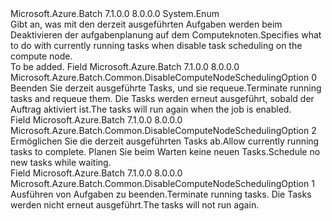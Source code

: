 <Type Name="DisableComputeNodeSchedulingOption" FullName="Microsoft.Azure.Batch.Common.DisableComputeNodeSchedulingOption">
  <TypeSignature Language="C#" Value="public enum DisableComputeNodeSchedulingOption" />
  <TypeSignature Language="ILAsm" Value=".class public auto ansi sealed DisableComputeNodeSchedulingOption extends System.Enum" />
  <TypeSignature Language="DocId" Value="T:Microsoft.Azure.Batch.Common.DisableComputeNodeSchedulingOption" />
  <TypeSignature Language="VB.NET" Value="Public Enum DisableComputeNodeSchedulingOption" />
  <TypeSignature Language="F#" Value="type DisableComputeNodeSchedulingOption = " />
  <AssemblyInfo>
    <AssemblyName>Microsoft.Azure.Batch</AssemblyName>
    <AssemblyVersion>7.1.0.0</AssemblyVersion>
    <AssemblyVersion>8.0.0.0</AssemblyVersion>
  </AssemblyInfo>
  <Base>
    <BaseTypeName>System.Enum</BaseTypeName>
  </Base>
  <Docs>
    <summary>
            <span data-ttu-id="26612-101">Gibt an, was mit den derzeit ausgeführten Aufgaben werden beim Deaktivieren der aufgabenplanung auf dem Computeknoten.</span><span class="sxs-lookup"><span data-stu-id="26612-101">Specifies what to do with currently running tasks when disable task scheduling on the compute node.</span></span>
            </summary>
    <remarks>To be added.</remarks>
  </Docs>
  <Members>
    <Member MemberName="Requeue">
      <MemberSignature Language="C#" Value="Requeue" />
      <MemberSignature Language="ILAsm" Value=".field public static literal valuetype Microsoft.Azure.Batch.Common.DisableComputeNodeSchedulingOption Requeue = int32(0)" />
      <MemberSignature Language="DocId" Value="F:Microsoft.Azure.Batch.Common.DisableComputeNodeSchedulingOption.Requeue" />
      <MemberSignature Language="VB.NET" Value="Requeue" />
      <MemberSignature Language="F#" Value="Requeue = 0" Usage="Microsoft.Azure.Batch.Common.DisableComputeNodeSchedulingOption.Requeue" />
      <MemberType>Field</MemberType>
      <AssemblyInfo>
        <AssemblyName>Microsoft.Azure.Batch</AssemblyName>
        <AssemblyVersion>7.1.0.0</AssemblyVersion>
        <AssemblyVersion>8.0.0.0</AssemblyVersion>
      </AssemblyInfo>
      <ReturnValue>
        <ReturnType>Microsoft.Azure.Batch.Common.DisableComputeNodeSchedulingOption</ReturnType>
      </ReturnValue>
      <MemberValue>0</MemberValue>
      <Docs>
        <summary>
            <span data-ttu-id="26612-102">Beenden Sie derzeit ausgeführte Tasks, und sie requeue.</span><span class="sxs-lookup"><span data-stu-id="26612-102">Terminate running tasks and requeue them.</span></span> <span data-ttu-id="26612-103">Die Tasks werden erneut ausgeführt, sobald der Auftrag aktiviert ist.</span><span class="sxs-lookup"><span data-stu-id="26612-103">The tasks will run again when the job is enabled.</span></span>
            </summary>
      </Docs>
    </Member>
    <Member MemberName="TaskCompletion">
      <MemberSignature Language="C#" Value="TaskCompletion" />
      <MemberSignature Language="ILAsm" Value=".field public static literal valuetype Microsoft.Azure.Batch.Common.DisableComputeNodeSchedulingOption TaskCompletion = int32(2)" />
      <MemberSignature Language="DocId" Value="F:Microsoft.Azure.Batch.Common.DisableComputeNodeSchedulingOption.TaskCompletion" />
      <MemberSignature Language="VB.NET" Value="TaskCompletion" />
      <MemberSignature Language="F#" Value="TaskCompletion = 2" Usage="Microsoft.Azure.Batch.Common.DisableComputeNodeSchedulingOption.TaskCompletion" />
      <MemberType>Field</MemberType>
      <AssemblyInfo>
        <AssemblyName>Microsoft.Azure.Batch</AssemblyName>
        <AssemblyVersion>7.1.0.0</AssemblyVersion>
        <AssemblyVersion>8.0.0.0</AssemblyVersion>
      </AssemblyInfo>
      <ReturnValue>
        <ReturnType>Microsoft.Azure.Batch.Common.DisableComputeNodeSchedulingOption</ReturnType>
      </ReturnValue>
      <MemberValue>2</MemberValue>
      <Docs>
        <summary>
            <span data-ttu-id="26612-104">Ermöglichen Sie die derzeit ausgeführten Tasks ab.</span><span class="sxs-lookup"><span data-stu-id="26612-104">Allow currently running tasks to complete.</span></span> <span data-ttu-id="26612-105">Planen Sie beim Warten keine neuen Tasks.</span><span class="sxs-lookup"><span data-stu-id="26612-105">Schedule no new tasks while waiting.</span></span>
            </summary>
      </Docs>
    </Member>
    <Member MemberName="Terminate">
      <MemberSignature Language="C#" Value="Terminate" />
      <MemberSignature Language="ILAsm" Value=".field public static literal valuetype Microsoft.Azure.Batch.Common.DisableComputeNodeSchedulingOption Terminate = int32(1)" />
      <MemberSignature Language="DocId" Value="F:Microsoft.Azure.Batch.Common.DisableComputeNodeSchedulingOption.Terminate" />
      <MemberSignature Language="VB.NET" Value="Terminate" />
      <MemberSignature Language="F#" Value="Terminate = 1" Usage="Microsoft.Azure.Batch.Common.DisableComputeNodeSchedulingOption.Terminate" />
      <MemberType>Field</MemberType>
      <AssemblyInfo>
        <AssemblyName>Microsoft.Azure.Batch</AssemblyName>
        <AssemblyVersion>7.1.0.0</AssemblyVersion>
        <AssemblyVersion>8.0.0.0</AssemblyVersion>
      </AssemblyInfo>
      <ReturnValue>
        <ReturnType>Microsoft.Azure.Batch.Common.DisableComputeNodeSchedulingOption</ReturnType>
      </ReturnValue>
      <MemberValue>1</MemberValue>
      <Docs>
        <summary>
            <span data-ttu-id="26612-106">Ausführen von Aufgaben zu beenden.</span><span class="sxs-lookup"><span data-stu-id="26612-106">Terminate running tasks.</span></span> <span data-ttu-id="26612-107">Die Tasks werden nicht erneut ausgeführt.</span><span class="sxs-lookup"><span data-stu-id="26612-107">The tasks will not run again.</span></span>
            </summary>
      </Docs>
    </Member>
  </Members>
</Type>